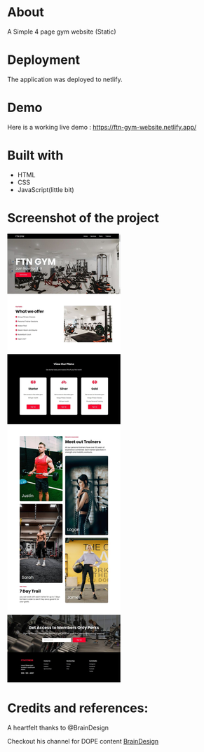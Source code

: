 # About
A Simple 4 page gym website (Static)

# Deployment
The application was deployed to netlify.

# Demo
Here is a working live demo : https://ftn-gym-website.netlify.app/

# Built with
* HTML
* CSS
* JavaScript(little bit)

# Screenshot of the project
![full page screenshot](https://github.com/hargovindsinghrawat/mini-projects/blob/main/gym-website/images/screenshot.jpg)

# Credits and references: 
A heartfelt thanks to @BrainDesign

Checkout his channel for DOPE content
[BrainDesign](https://www.youtube.com/channel/UCsKsymTY_4BYR-wytLjex7A/featured)
